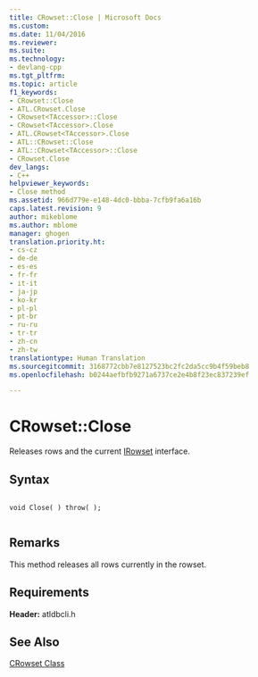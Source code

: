 ```yaml
---
title: CRowset::Close | Microsoft Docs
ms.custom: 
ms.date: 11/04/2016
ms.reviewer: 
ms.suite: 
ms.technology:
- devlang-cpp
ms.tgt_pltfrm: 
ms.topic: article
f1_keywords:
- CRowset::Close
- ATL.CRowset.Close
- CRowset<TAccessor>::Close
- CRowset<TAccessor>.Close
- ATL.CRowset<TAccessor>.Close
- ATL::CRowset::Close
- ATL::CRowset<TAccessor>::Close
- CRowset.Close
dev_langs:
- C++
helpviewer_keywords:
- Close method
ms.assetid: 966d779e-e148-4dc0-bbba-7cfb9fa6a16b
caps.latest.revision: 9
author: mikeblome
ms.author: mblome
manager: ghogen
translation.priority.ht:
- cs-cz
- de-de
- es-es
- fr-fr
- it-it
- ja-jp
- ko-kr
- pl-pl
- pt-br
- ru-ru
- tr-tr
- zh-cn
- zh-tw
translationtype: Human Translation
ms.sourcegitcommit: 3168772cbb7e8127523bc2fc2da5cc9b4f59beb8
ms.openlocfilehash: b0244aefbfb9271a6737ce2e4b8f23ec837239ef

---
```

# CRowset::Close
Releases rows and the current [IRowset](https://msdn.microsoft.com/en-us/library/ms720986.aspx) interface.  
  
## Syntax  
  
```  
  
void Close( ) throw( );  
  
```  
  
## Remarks  
 This method releases all rows currently in the rowset.  
  
## Requirements  
 **Header:** atldbcli.h  
  
## See Also  
 [CRowset Class](../../data/oledb/crowset-class.md)


<!--HONumber=Jan17_HO1-->



